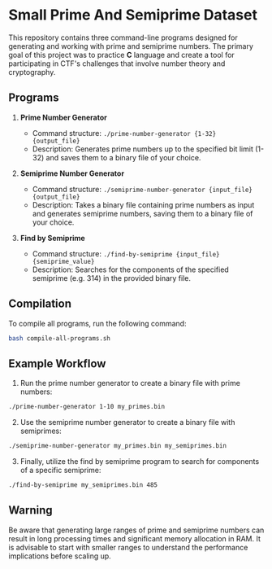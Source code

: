 # Small Prime And Semiprime Dataset

This repository contains three command-line programs designed for generating and working with prime and semiprime numbers. The primary goal of this project was to practice **C** language and create a tool for participating in CTF's challenges that involve number theory and cryptography.

## Programs

1. **Prime Number Generator**
   - Command structure: `./prime-number-generator {1-32} {output_file}`
   - Description: Generates prime numbers up to the specified bit limit (1-32) and saves them to a binary file of your choice.

2. **Semiprime Number Generator**
   - Command structure: `./semiprime-number-generator {input_file} {output_file}`
   - Description: Takes a binary file containing prime numbers as input and generates semiprime numbers, saving them to a binary file of your choice.

3. **Find by Semiprime**
   - Command structure: `./find-by-semiprime {input_file} {semiprime_value}`
   - Description: Searches for the components of the specified semiprime (e.g. 314) in the provided binary file.

## Compilation

To compile all programs, run the following command:

```bash
bash compile-all-programs.sh
```

## Example Workflow

1. Run the prime number generator to create a binary file with prime numbers:
```bash
./prime-number-generator 1-10 my_primes.bin
```
2. Use the semiprime number generator to create a binary file with semiprimes:
```bash
./semiprime-number-generator my_primes.bin my_semiprimes.bin
```
3. Finally, utilize the find by semiprime program to search for components of a specific semiprime:
```bash
./find-by-semiprime my_semiprimes.bin 485
```

## Warning

Be aware that generating large ranges of prime and semiprime numbers can result in long processing times and significant memory allocation in RAM. It is advisable to start with smaller ranges to understand the performance implications before scaling up.
